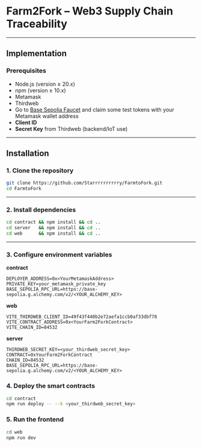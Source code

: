 # Farm2Fork – Web3 Supply Chain Traceability

---

## Implementation

### Prerequisites
- Node.js (version ≥ 20.x)
- npm (version ≥ 10.x)
- Metamask
- Thirdweb
- Go to [Base Sepolia Faucet](https://www.alchemy.com/faucets/base-sepolia) and claim some test tokens with your Metamask wallet address
- **Client ID**
- **Secret Key** from Thirdweb (backend/IoT use)

---

## Installation

### 1. Clone the repository
```bash
git clone https://github.com/Starrrrrrrrrry/FarmtoFork.git
cd FarmtoFork
```
---
### 2. Install dependencies
```bash
cd contract && npm install && cd ..
cd server   && npm install && cd ..
cd web      && npm install && cd ..
```
---
### 3. Configure environment variables
**contract**
```env
DEPLOYER_ADDRESS=0x<YourMetamaskAddress>
PRIVATE_KEY=your_metamask_private_key
BASE_SEPOLIA_RPC_URL=https://base-sepolia.g.alchemy.com/v2/<YOUR_ALCHEMY_KEY>

```
**web**
```env
VITE_THIRDWEB_CLIENT_ID=49f43f440b2e72aefa1ccb0af33dbf78
VITE_CONTRACT_ADDRESS=0x<YourFarm2ForkContract>
VITE_CHAIN_ID=84532
```

**server**
```env
THIRDWEB_SECRET_KEY=<your_thirdweb_secret_key>
CONTRACT=0xYourFarm2ForkContract
CHAIN_ID=84532
BASE_SEPOLIA_RPC_URL=https://base-sepolia.g.alchemy.com/v2/<YOUR_ALCHEMY_KEY>
```

### 4. Deploy the smart contracts
```bash
cd contract
npm run deploy -- --k <your_thirdweb_secret_key>
```

### 5. Run the frontend
```bash
cd web
npm run dev
```
